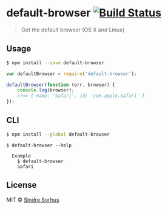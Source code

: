# default-browser [![Build Status](https://travis-ci.org/sindresorhus/default-browser.svg?branch=master)](https://travis-ci.org/sindresorhus/default-browser)

> Get the default browser (OS X and Linux)


## Usage

```sh
$ npm install --save default-browser
```

```js
var defaultBrowser = require('default-browser');

defaultBrowser(function (err, browser) {
	console.log(browser);
	//=> { name: 'Safari', id: 'com.apple.Safari' }
});
```


## CLI

```sh
$ npm install --global default-browser
```

```
$ default-browser --help

  Example
    $ default-browser
    Safari
```


## License

MIT © [Sindre Sorhus](http://sindresorhus.com)
